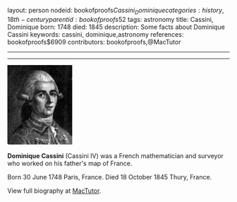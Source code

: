 layout: person
nodeid: bookofproofs$Cassini_Dominique
categories: history,18th-century
parentid: bookofproofs$52
tags: astronomy
title: Cassini, Dominique
born: 1748
died: 1845
description: Some facts about Dominique Cassini
keywords: cassini, dominique,astronomy
references: bookofproofs$6909
contributors: bookofproofs,@MacTutor

---


---

![Cassini_Dominique.jpg](https://github.com/bookofproofs/bookofproofs.github.io/blob/main/_sources/_assets/images/portraits/Cassini_Dominique.jpg?raw=true)

**Dominique Cassini** (Cassini IV) was a French mathematician and surveyor who worked on his father's map of France.

Born 30 June 1748 Paris, France. Died 18 October 1845 Thury, France.


View full biography at [MacTutor](https://mathshistory.st-andrews.ac.uk/Biographies/Cassini_Dominique/).